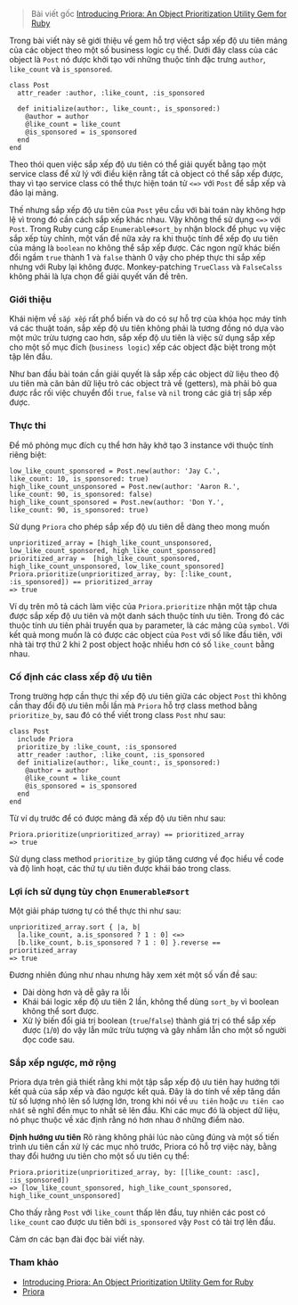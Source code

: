 > Bài viết gốc [Introducing Priora: An Object Prioritization Utility Gem for Ruby](https://medium.com/rubyinside/introducing-priora-an-object-prioritization-utility-gem-for-ruby-dda60acb5ac5)


Trong bài viết này sẽ giới thiệu về gem hỗ trợ việct sắp xếp độ ưu tiên mảng của các object theo một số business logic cụ thể. Dưới đây class của các object là `Post` nó được khởi tạo với những thuộc tính đặc trưng `author`, `like_count` và `is_sponsored`.

```
class Post
  attr_reader :author, :like_count, :is_sponsored

  def initialize(author:, like_count:, is_sponsored:)
    @author = author
    @like_count = like_count
    @is_sponsored = is_sponsored
  end
end
```

Theo thói quen việc sắp xếp độ ưu tiên có thể giải quyết bằng tạo một service class để xử lý với điều kiện rằng tất cả object có thể sắp xếp được, thay vì tạo service class có thể thực hiện toán tử `<=>` với `Post` để sắp xếp và đảo lại mảng.

Thế nhưng sắp xếp độ ưu tiên của `Post` yêu cầu với bài toán này không hợp lệ vì trong đó cần cách sắp xếp khác nhau. Vậy không thể sử dụng `<=>` với `Post`. Trong Ruby cung cấp `Enumerable#sort_by` nhận block để phục vụ việc sắp xếp tùy chỉnh, một vấn đề nữa xảy ra khi thuộc tính để xếp đọ ưu tiên của mảng là `boolean` no không thể sắp xếp được. Các ngon ngữ khác biến đổi ngầm `true` thành 1 và `false` thành 0 vậy cho phép thực thi sắp xếp nhưng với Ruby lại không được. Monkey-patching `TrueClass` và `FalseCalss` không phải là lựa chọn để giải quyết vấn đề trên.

### Giới thiệu
Khái niệm về `sắp xếp` rất phổ biến và do có sự hỗ trợ của khóa học máy tính vá các thuật toán, sắp xếp độ ưu tiên không phải là tương đồng nó dựa vào một mức trừu tượng cao hơn, sắp xếp độ ưu tiên là việc sử dụng sắp xếp cho một số mục đích (`business logic`) xếp các object đặc biệt trong một tập lên đầu.

Như ban đầu bài toán cần giải quyết là sắp xếp các object dữ liệu theo độ ưu tiên mà căn bản dữ liệu trỏ các object trả về (getters), mà phải bỏ qua được rắc rối việc chuyển đổi `true`, `false` và `nil` trong các giá trị sắp xếp được.  

### Thực thi
Để mô phỏng mục đích cụ thể hơn hãy khở tạo 3 instance với thuộc tính riêng biệt:

```
low_like_count_sponsored = Post.new(author: 'Jay C.',
like_count: 10, is_sponsored: true)
high_like_count_unsponsored = Post.new(author: 'Aaron R.',
like_count: 90, is_sponsored: false)
high_like_count_sponsored = Post.new(author: 'Don Y.',
like_count: 90, is_sponsored: true)
```

Sử dụng `Priora` cho phép sắp xếp độ ưu tiên dễ dàng theo mong muốn 

```
unprioritized_array = [high_like_count_unsponsored, low_like_count_sponsored, high_like_count_sponsored]
prioritized_array =  [high_like_count_sponsored, high_like_count_unsponsored, low_like_count_sponsored]
Priora.prioritize(unprioritized_array, by: [:like_count, :is_sponsored]) == prioritized_array
=> true
```

Ví dụ trên mô tả cách làm việc của `Priora.prioritize` nhận một tập chưa được sắp xếp độ ưu tiên và một danh sách thuộc tính ưu tiên. Trong đó các thuộc tính ưu tiên phải truyền qua `by` parameter, là các mảng của `symbol`. Với kết quả mong muốn là có được các object của `Post` với số like đầu tiên, với nhà tài trợ thứ 2 khi 2 post object hoặc nhiều hơn có số `like_count` bằng nhau.

### Cố định các class xếp độ ưu tiên
Trong trường hợp cần thực thi xếp độ ưu tiên giữa các object `Post` thì không cần thay đổi độ ưu tiên mỗi lần mà `Priora` hỗ trợ class method bằng `prioritize_by`, sau đó có thể viết trong class `Post` như sau:

```
class Post
  include Priora
  prioritize_by :like_count, :is_sponsored
  attr_reader :author, :like_count, :is_sponsored
  def initialize(author:, like_count:, is_sponsored:)
    @author = author
    @like_count = like_count
    @is_sponsored = is_sponsored
  end
end
```

Từ ví dụ trước để có được mảng đã xếp độ ưu tiên như sau:

```
Priora.prioritize(unprioritized_array) == prioritized_array
=> true
```

Sử dụng class method `prioritize_by` giúp tăng cương về đọc hiểu về code và độ linh hoạt, các thứ tự ưu tiên được khái báo trong class.

### Lợi ích sử dụng tùy chọn `Enumerable#sort`
Một giải pháp tương tự có thể thực thi như sau:
```
unprioritized_array.sort { |a, b|
  [a.like_count, a.is_sponsored ? 1 : 0] <=> 
  [b.like_count, b.is_sponsored ? 1 : 0] }.reverse == prioritized_array
=> true
```

Đương nhiên đúng như nhau nhưng hãy xem xét một số vấn đề sau:
- Dài dòng hơn và dễ gây ra lỗi
- Khái bái logic xếp độ ưu tiên 2 lần, không thể dùng `sort_by` vì boolean không thể sort được.
- Xử lý biến đổi giá trị boolean (`true`/`false`) thành giá trị có thể sắp xếp được (`1`/`0`) do vậy lẫn mức trừu tượng và gây nhầm lẫn cho một số người đọc code sau.

### Sắp xếp ngược, mở rộng
Priora dựa trên giả thiết rằng khi một tập sắp xếp độ ưu tiên hay hướng tới kết quả của sắp xếp và đảo ngược kết quả. Đây là do tính về xếp tăng dần từ số lượng nhỏ lên số lượng lớn, trong khi nói về `ưu tiên` hoặc `ưu tiên cao nhất` sẽ nghĩ đến mục to nhất sẽ lên đầu. Khi các mục đó là object dữ liệu, nó phục thuộc về xác định rằng nó hơn nhau ở những điểm nào.

**Định hướng ưu tiên**
Rõ ràng không phải lúc nào cũng đúng và một số tiến trình ưu tiên cần xử lý các mục nhỏ trước, Priora có hỗ trợ việc này, bằng thay đổi hướng ưu tiên cho một số ưu tiên cụ thể:

```
Priora.prioritize(unprioritized_array, by: [[like_count: :asc], :is_sponsored])
=> [low_like_count_sponsored, high_like_count_sponsored, high_like_count_unsponsored]
```

Cho thấy rằng `Post` với `like_count` thấp lên đầu, tuy nhiên các post có `like_count` cao được ưu tiên bởi `is_sponsored` vậy `Post` có tài trợ lên đầu.

Cảm ơn các bạn đài đọc bài viết này.

### Tham khảo
- [Introducing Priora: An Object Prioritization Utility Gem for Ruby](https://medium.com/rubyinside/introducing-priora-an-object-prioritization-utility-gem-for-ruby-dda60acb5ac5)
- [Priora](https://github.com/eliav-lavi/priora)